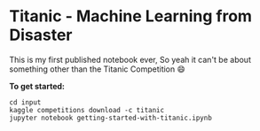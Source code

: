 # Titanic - Machine Learning from Disaster
This is my first published notebook ever, So yeah it can't be about something other than the Titanic Competition 😄

**To get started:**

```
cd input
kaggle competitions download -c titanic
jupyter notebook getting-started-with-titanic.ipynb

```